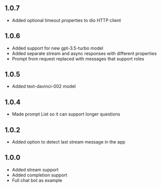 ## 1.0.7

* Added optional timeout properties to dio HTTP client

## 1.0.6

* Added support for new gpt-3.5-turbo model
* Added separate stream and async responses with different properties
* Prompt from request replaced with messages that support roles

## 1.0.5

* Added text-davinci-002 model

## 1.0.4

* Made prompt List<String> so it can support longer questions

## 1.0.2

* Added option to detect last stream message in the app

## 1.0.0

* Added stream support
* Added completion support
* Full chat bot as example

